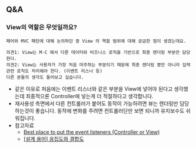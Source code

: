 ## Q&A
### View의 역할은 무엇일까요?
```
페어와 MVC 패턴에 대해 논의하던 중 View 의 역할 범위에 대해 궁금한 점이 생겼는데요.

의견1: View는 M-C 에서 다룬 데이터와 비즈니스 로직을 기반으로 최종 렌더링 부분만 담당한다.
의견2: View는 사용자가 가장 처음 마주하는 부분이기 때문에 최종 렌더링 뿐만 아니라 입력 관련 로직도 처리해야 한다. (이벤트 리스너 등)
다른 분들의 생각도 들어보고 싶습니다.
```
- 같은 이유로 처음에는 이벤트 리스너와 같은 부분을 View에 넣어야 된다고 생각했는데 최종적으론 Controller에 넣는게 더 적절하다고 생각합니다.
- 재사용성 측면에서 다른 컨트롤러가 붙어도 동작이 가능하려면 뷰는 렌더링만 담당하는것이 좋습니다. 동작에 변화를 주려면 컨트롤러단만 보면 되니까 유지보수도 쉬워집니다.
- 참고자료
  - [Best place to put the event listeners (Controller or View)](https://forum.sencha.com/forum/showthread.php?283525-Best-place-to-put-the-event-listeners-(Controller-or-View))
  - [[설계 용어] 응집도와 결합도](https://medium.com/@jang.wangsu/%EC%84%A4%EA%B3%84-%EC%9A%A9%EC%96%B4-%EC%9D%91%EC[…]7%91%EB%8F%84%EC%99%80-%EA%B2%B0%ED%95%A9%EB%8F%84-b5e2b7b210ff)
